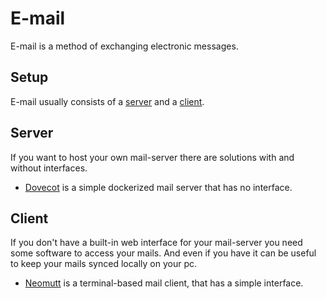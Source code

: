# E-mail

E-mail is a method of exchanging electronic messages.

## Setup

E-mail usually consists of a [server](#server) and a [client](#client).

## Server

If you want to host your own mail-server there are solutions with and without
interfaces.

- [Dovecot](./docker-images/tvial_-_docker-mailserver.md) is a simple dockerized
  mail server that has no interface.

## Client

If you don't have a built-in web interface for your mail-server you need some
software to access your mails.
And even if you have it can be useful to keep your mails synced locally on your pc.

- [Neomutt](linux/neomutt.md) is a terminal-based mail client, that has a simple
  interface.
